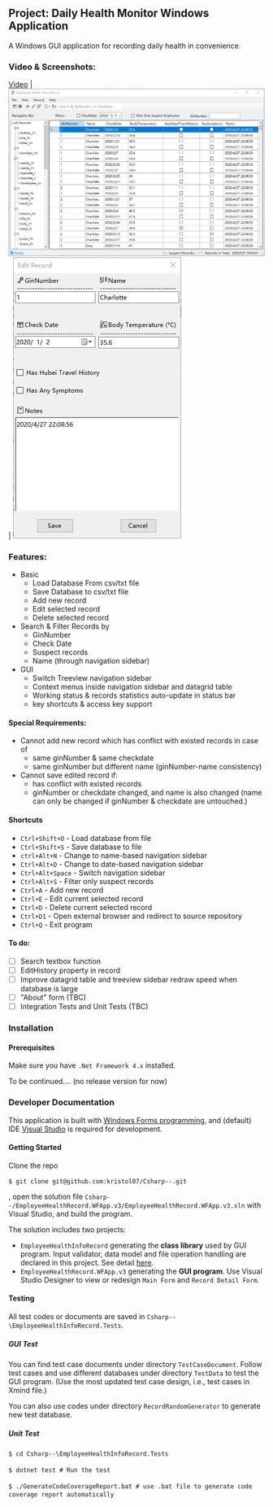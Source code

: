 ## Project: Daily Health Monitor Windows Application

A Windows GUI application for recording daily health in convenience.

### Video & Screenshots:

[Video](Presentation-video.mp4)
|
![Main form](imgs/MainForm.png)
|
![Record Detail Form - add/edit](imgs/edit.png)

### Features:

- Basic
  - Load Database From csv/txt file
  - Save Database to csv/txt file
  - Add new record
  - Edit selected record
  - Delete selected record
- Search & Filter Records by
  - GinNumber
  - Check Date
  - Suspect records
  - Name (through navigation sidebar)
- GUI
  - Switch Treeview navigation sidebar
  - Context menus inside navigation sidebar and datagrid table
  - Working status & records statistics auto-update in status bar
  - key shortcuts & access key support

#### Special Requirements:

- Cannot add new record which has conflict with existed records in case of
   - same ginNumber & same checkdate
   - same ginNumber but different name (ginNumber-name consistency)
- Cannot save edited record if:
  - has conflict with existed records
  - ginNumber or checkdate changed, and name is also changed (name can only be changed if ginNumber & checkdate are untouched.)

#### Shortcuts

- `Ctrl+Shift+O` - Load database from file
- `Ctrl+Shift+S` - Save database to file
- `ctrl+Alt+N` - Change to name-based navigation sidebar
- `Ctrl+Alt+D` - Change to date-based navigation sidebar
- `Ctrl+Alt+Space` - Switch navigation sidebar
- `Ctrl+Alt+S` - Filter only suspect records
- `Ctrl+A` - Add new record
- `Ctrl+E` - Edit current selected record
- `Ctrl+D` - Delete current selected record
- `Ctrl+D1` - Open external browser and redirect to source repository
- `Ctrl+Q` - Exit program

#### To do:

- [ ] Search textbox function
- [ ] EditHistory property in record
- [ ] Improve datagrid table and treeview sidebar redraw speed when database is large
- [ ] "About" form (TBC)
- [ ] Integration Tests and Unit Tests (TBC)

### Installation

#### Prerequisites

Make sure you have `.Net Framework 4.x` installed.

To be continued.... (no release version for now)

### Developer Documentation

This application is built with [Windows Forms programming](https://docs.microsoft.com/en-us/dotnet/framework/winforms/), and (default) IDE
[Visual Studio](https://visualstudio.microsoft.com/vs/compare/) is required for development.

#### Getting Started

Clone the repo

```shell
$ git clone git@github.com:kristol07/Csharp--.git
```

, open the solution file `Csharp--/EmployeeHealthRecord.WFApp.v3/EmployeeHealthRecord.WFApp.v3.sln` with Visual Studio, and build the program.

The solution includes two projects:
- `EmployeeHealthInfoRecord` generating the **class library** used by GUI program. Input validator, data model and file operation handling are declared in this project. See detail [here](../EmployeeHealthInfoRecord/README.md).
- `EmployeeHealthRecord.WFApp.v3` generating the **GUI program**. Use Visual Studio Designer to view or redesign `Main Form` and `Record Detail Form`.

#### Testing

All test codes or documents are saved in `Csharp--\EmployeeHealthInfoRecord.Tests`.

##### GUI Test

You can find test case documents under directory `TestCaseDocument`. Follow test cases and use different databases under directory `TestData` to test the GUI program. (Use the most updated test case design, i.e., test cases in Xmind file.)

You can also use codes under directory `RecordRandomGenerator` to generate new test database.

##### Unit Test

```shell
$ cd Csharp--\EmployeeHealthInfoRecord.Tests

$ dotnet test # Run the test

$ ./GenerateCodeCoverageReport.bat # use .bat file to generate code coverage report automatically
```
